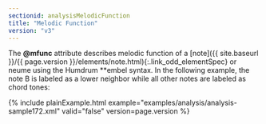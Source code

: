 ```yaml
---
sectionid: analysisMelodicFunction
title: "Melodic Function"
version: "v3"
---
```




The **@mfunc** attribute describes melodic function of a [note]({{ site.baseurl }}/{{ page.version }}/elements/note.html){:.link_odd_elementSpec}
or neume using the Humdrum **embel syntax. In the following example, the note B is
labeled
as a lower neighbor while all other notes are labeled as chord tones:

{% include plainExample.html example="examples/analysis/analysis-sample172.xml" valid="false" version=page.version %}


